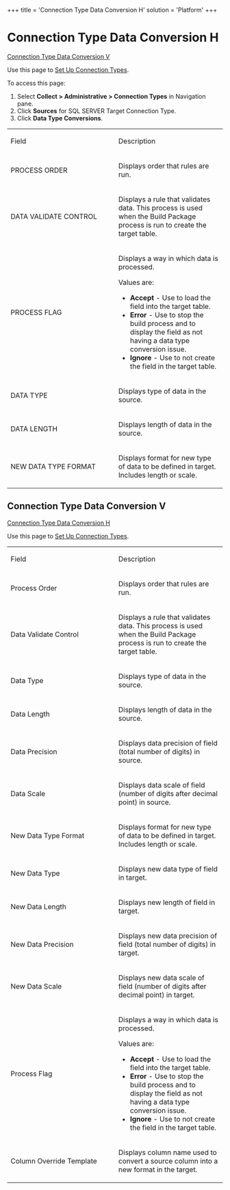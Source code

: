 +++
title = 'Connection Type Data Conversion H'
solution = 'Platform'
+++

# Connection Type Data Conversion H

[Connection Type Data Conversion V](#Connection_Type_Data1)

<div class="use">

Use this page to [Set Up Connection
Types](../Config/Set_up_Connection_Types).

</div>

To access this page:

1.  Select <span style="font-weight: bold;">Collect \> Administrative \>
    Connection Types</span> in Navigation pane.
2.  Click <span style="font-weight: bold;">Sources</span> for SQL SERVER
    Target Connection Type.
3.  Click <span style="font-weight: bold;">Data Type Conversions</span>.

<table>
<colgroup>
<col style="width: 50%" />
<col style="width: 50%" />
</colgroup>
<tbody>
<tr class="odd">
<td><p>Field</p></td>
<td><p>Description</p></td>
</tr>
<tr class="even">
<td><p>PROCESS ORDER</p></td>
<td><p>Displays order that rules are run.</p></td>
</tr>
<tr class="odd">
<td><p>DATA VALIDATE CONTROL</p></td>
<td><p>Displays a rule that validates data. This process is used when the Build Package process is run to create the target table.</p></td>
</tr>
<tr class="even">
<td><p>PROCESS FLAG</p></td>
<td><p>Displays a way in which data is processed.</p>
<p>Values are:</p>
<ul>
<li><strong>Accept</strong> - Use to load the field into the target table.</li>
<li><strong>Error</strong> - Use to stop the build process and to display the field as not having a data type conversion issue.</li>
<li><strong>Ignore</strong> - Use to not create the field in the target table.</li>
</ul></td>
</tr>
<tr class="odd">
<td><p>DATA TYPE</p></td>
<td><p>Displays type of data in the source.</p></td>
</tr>
<tr class="even">
<td><p>DATA LENGTH</p></td>
<td><p>Displays length of data in the source.</p></td>
</tr>
<tr class="odd">
<td><p>NEW DATA TYPE FORMAT</p></td>
<td><p>Displays format for new type of data to be defined in target. Includes length or scale.</p></td>
</tr>
</tbody>
</table>

## <span id="Connection_Type_Data1"></span>Connection Type Data Conversion V

[Connection Type Data Conversion
H](Connection_Type_Data_Conversion_H)

<div class="use">

Use this page to [Set Up Connection
Types](../Config/Set_up_Connection_Types).

</div>

<table>
<colgroup>
<col style="width: 50%" />
<col style="width: 50%" />
</colgroup>
<tbody>
<tr class="odd">
<td><p>Field</p></td>
<td><p>Description</p></td>
</tr>
<tr class="even">
<td><p>Process Order</p></td>
<td><p>Displays order that rules are run.</p></td>
</tr>
<tr class="odd">
<td><p>Data Validate Control</p></td>
<td><p>Displays a rule that validates data. This process is used when the Build Package process is run to create the target table.</p></td>
</tr>
<tr class="even">
<td><p>Data Type</p></td>
<td><p>Displays type of data in the source.</p></td>
</tr>
<tr class="odd">
<td><p>Data Length</p></td>
<td><p>Displays length of data in the source.</p></td>
</tr>
<tr class="even">
<td><p>Data Precision</p></td>
<td><p>Displays data precision of field (total number of digits) in source.</p></td>
</tr>
<tr class="odd">
<td><p>Data Scale</p></td>
<td><p>Displays data scale of field (number of digits after decimal point) in source.</p></td>
</tr>
<tr class="even">
<td><p>New Data Type Format</p></td>
<td><p>Displays format for new type of data to be defined in target. Includes length or scale.</p></td>
</tr>
<tr class="odd">
<td><p>New Data Type</p></td>
<td><p>Displays new data type of field in target.</p></td>
</tr>
<tr class="even">
<td><p>New Data Length</p></td>
<td><p>Displays new length of field in target. </p></td>
</tr>
<tr class="odd">
<td><p>New Data Precision</p></td>
<td><p>Displays new data precision of field (total number of digits) in target.</p></td>
</tr>
<tr class="even">
<td><p>New Data Scale</p></td>
<td><p>Displays new data scale of field (number of digits after decimal point) in target.</p></td>
</tr>
<tr class="odd">
<td><p>Process Flag</p></td>
<td><p>Displays a way in which data is processed.</p>
<p>Values are:</p>
<ul>
<li><strong>Accept</strong> - Use to load the field into the target table.</li>
<li><strong>Error</strong> - Use to stop the build process and to display the field as not having a data type conversion issue.</li>
<li><strong>Ignore</strong> - Use to not create the field in the target table.</li>
</ul></td>
</tr>
<tr class="even">
<td><p>Column Override Template</p></td>
<td><p>Displays column name used to convert a source column into a new format in the target.</p></td>
</tr>
</tbody>
</table>
